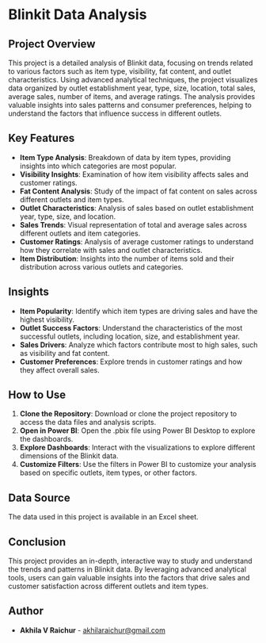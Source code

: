 # Blinkit Data Analysis

## Project Overview
This project is a detailed analysis of Blinkit data, focusing on trends related to various factors such as item type, visibility, fat content, and outlet characteristics. Using advanced analytical techniques, the project visualizes data organized by outlet establishment year, type, size, location, total sales, average sales, number of items, and average ratings. The analysis provides valuable insights into sales patterns and consumer preferences, helping to understand the factors that influence success in different outlets.

## Key Features
- **Item Type Analysis**: Breakdown of data by item types, providing insights into which categories are most popular.
- **Visibility Insights**: Examination of how item visibility affects sales and customer ratings.
- **Fat Content Analysis**: Study of the impact of fat content on sales across different outlets and item types.
- **Outlet Characteristics**: Analysis of sales based on outlet establishment year, type, size, and location.
- **Sales Trends**: Visual representation of total and average sales across different outlets and item categories.
- **Customer Ratings**: Analysis of average customer ratings to understand how they correlate with sales and outlet characteristics.
- **Item Distribution**: Insights into the number of items sold and their distribution across various outlets and categories.

## Insights
- **Item Popularity**: Identify which item types are driving sales and have the highest visibility.
- **Outlet Success Factors**: Understand the characteristics of the most successful outlets, including location, size, and establishment year.
- **Sales Drivers**: Analyze which factors contribute most to high sales, such as visibility and fat content.
- **Customer Preferences**: Explore trends in customer ratings and how they affect overall sales.

## How to Use
1. **Clone the Repository**: Download or clone the project repository to access the data files and analysis scripts.
2. **Open in Power BI**: Open the .pbix file using Power BI Desktop to explore the dashboards.
3. **Explore Dashboards**: Interact with the visualizations to explore different dimensions of the Blinkit data.
4. **Customize Filters**: Use the filters in Power BI to customize your analysis based on specific outlets, item types, or other factors.

## Data Source
The data used in this project is available in an Excel sheet.

## Conclusion
This project provides an in-depth, interactive way to study and understand the trends and patterns in Blinkit data. By leveraging advanced analytical tools, users can gain valuable insights into the factors that drive sales and customer satisfaction across different outlets and item types.

## Author

- **Akhila V Raichur** - akhilaraichur@gmail.com
